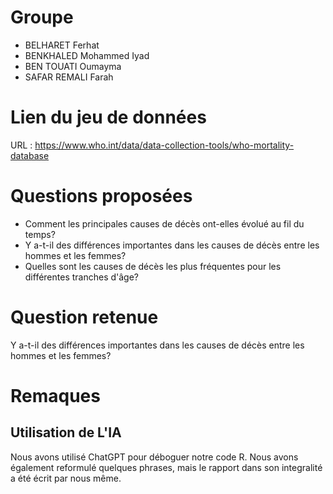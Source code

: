 # Groupe

- BELHARET Ferhat
- BENKHALED Mohammed Iyad
- BEN TOUATI Oumayma
- SAFAR REMALI Farah

# Lien du jeu de données

URL : https://www.who.int/data/data-collection-tools/who-mortality-database

# Questions proposées

- Comment les principales causes de décès ont-elles évolué au fil du temps?
- Y a-t-il des différences importantes dans les causes de décès entre les hommes et les femmes?
- Quelles sont les causes de décès les plus fréquentes pour les différentes tranches d'âge?

# Question retenue

Y a-t-il des différences importantes dans les causes de décès entre les hommes et les femmes?

# Remaques

## Utilisation de L'IA

Nous avons utilisé ChatGPT pour déboguer notre code R.
Nous avons également reformulé quelques phrases, mais le rapport dans son integralité a été écrit par nous même.
